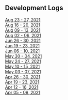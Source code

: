 ## Development Logs
[Aug 23 - 27, 2021](./devlogs/08232021.md) <br/>
[Aug 16 - 20, 2021](./devlogs/08162021.md) <br/>
[Aug 09 - 13, 2021](./devlogs/08092021.md) <br/>
[Aug 02 - 06, 2021](./devlogs/08022021.md) <br/>
[Jun 26 - 30, 2021](./devlogs/07262021.md) <br/>
[Jun 19 - 23, 2021](./devlogs/07192021.md) <br/>
[Jun 06 - 10, 2021](./devlogs/06072021.md) <br/>
[May 30 - 04, 2021](./devlogs/05302021.md) <br/>
[May 24 - 27, 2021](./devlogs/05242021.md) <br/>
[May 10 - 15, 2021](./devlogs/05102021.md) <br/>
[May 03 - 07, 2021](./devlogs/05032021.md) <br/>
[Apr 26 - 30, 2021](./devlogs/04262021.md) <br/>
[Apr 19 - 23, 2021](./devlogs/04192021.md) <br/>
[Apr 12 - 16, 2021](./devlogs/04122021.md) <br/>
[Apr 05 - 09, 2021](./devlogs/04052021.md) <br/>

